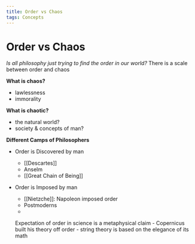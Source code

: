 ```yaml
---
title: Order vs Chaos
tags: Concepts
---
```


# Order vs Chaos
*Is all philosophy just trying to find the order in our world?*
There is a scale between order and chaos

**What is chaos?**
- lawlessness
- immorality

**What is chaotic?**
- the natural world?
- society & concepts of man?

**Different Camps of Philosophers**
- Order is Discovered by man
	- [[Descartes]]
	- Anselm
	- [[Great Chain of Being]]
- Order is Imposed by man
	- [[Nietzche]]: Napoleon imposed order
	- Postmoderns
	- 
	
	Expectation of order in science is a metaphysical claim
		- Copernicus built his theory off order
		- string theory is based on the elegance of its math 